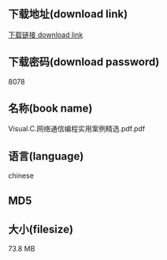 ## 下载地址(download link)
[下载链接 download link](https://tutu365.netlify.app/?s=Visual.C.%E7%BD%91%E7%BB%9C%E9%80%9A%E4%BF%A1%E7%BC%96%E7%A8%8B%E5%AE%9E%E7%94%A8%E6%A1%88%E4%BE%8B%E7%B2%BE%E9%80%89.pdf)

## 下载密码(download password)
8078

## 名称(book name)
Visual.C.网络通信编程实用案例精选.pdf.pdf

## 语言(language)
chinese

## MD5


## 大小(filesize)
73.8 MB
